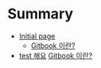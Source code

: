 # Summary

* [Initial page](README.md)
    * [Gitbook 이란?](how-to-gitbook.md)
* [test 해요](test.md)
[Gitbook 이란?](how-to-gitbook.md)
